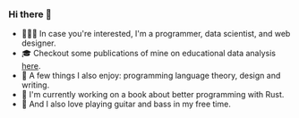 ### Hi there 👋

- 👨🏻‍💻 In case you're interested, I'm a programmer, data scientist, and web designer.
- 🎓 Checkout some publications of mine on educational data analysis [here](https://base.ustc.edu.cn/publications).
- 🎨 A few things I also enjoy: programming language theory, design and writing.
- 📘 I'm currently working on a book about better programming with Rust.
- 🎸 And I also love playing guitar and bass in my free time.

